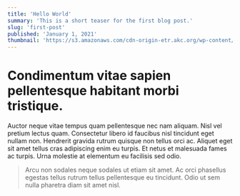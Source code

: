 ```yaml
---
title: 'Hello World'
summary: 'This is a short teaser for the first blog post.'
slug: 'first-post'
published: 'January 1, 2021'
thumbnail: 'https://s3.amazonaws.com/cdn-origin-etr.akc.org/wp-content/uploads/2018/11/27135515/Grooming-tips-from-experts-hero.jpg'
---
```


# Condimentum vitae sapien pellentesque habitant morbi tristique.

 Auctor neque vitae tempus quam pellentesque nec nam aliquam. Nisl vel pretium lectus quam. Consectetur libero id faucibus nisl tincidunt eget nullam non. Hendrerit gravida rutrum quisque non tellus orci ac. Aliquet eget sit amet tellus cras adipiscing enim eu turpis. Et netus et malesuada fames ac turpis. Urna molestie at elementum eu facilisis sed odio. 
 
 > Arcu non sodales neque sodales ut etiam sit amet. Ac orci phasellus egestas tellus rutrum tellus pellentesque eu tincidunt. Odio ut sem nulla pharetra diam sit amet nisl.
